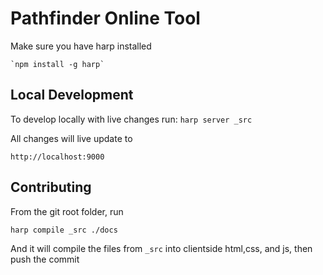 Pathfinder Online Tool
====

Make sure you have harp installed

    `npm install -g harp`


Local Development
----
To develop locally with live changes run:
`harp server _src`

All changes will live update to

`http://localhost:9000`



Contributing
----
From the git root folder, run 

`harp compile _src ./docs`

And it will compile the files from `_src` into clientside html,css, and js, then push the commit




